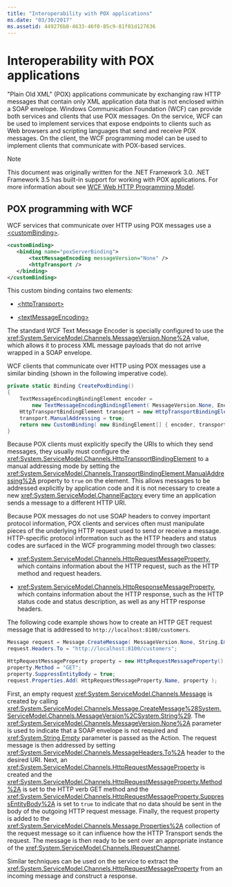 ```yaml
---
title: "Interoperability with POX applications"
ms.date: "03/30/2017"
ms.assetid: 449276b8-4633-46f0-85c9-81f01d127636
---
```

# Interoperability with POX applications

"Plain Old XML" (POX) applications communicate by exchanging raw HTTP messages that contain only XML application data that is not enclosed within a SOAP envelope. Windows Communication Foundation (WCF) can provide both services and clients that use POX messages. On the service, WCF can be used to implement services that expose endpoints to clients such as Web browsers and scripting languages that send and receive POX messages. On the client, the WCF programming model can be used to implement clients that communicate with POX-based services.  
  
> [!NOTE]
> This document was originally written for the .NET Framework 3.0.  .NET Framework 3.5 has built-in support for working with POX applications. For more information about see [WCF Web HTTP Programming Model](wcf-web-http-programming-model.md).
  
## POX programming with WCF

WCF services that communicate over HTTP using POX messages use a [\<customBinding>](../../configure-apps/file-schema/wcf/custombinding.md).

```xml
<customBinding>
   <binding name="poxServerBinding">
       <textMessageEncoding messageVersion="None" />
       <httpTransport />
   </binding>
</customBinding>
```

This custom binding contains two elements:

- [\<httpTransport>](../../configure-apps/file-schema/wcf/httptransport.md)

- [\<textMessageEncoding>](../../configure-apps/file-schema/wcf/textmessageencoding.md)

The standard WCF Text Message Encoder is specially configured to use the <xref:System.ServiceModel.Channels.MessageVersion.None%2A> value, which allows it to process XML message payloads that do not arrive wrapped in a SOAP envelope.

WCF clients that communicate over HTTP using POX messages use a similar binding (shown in the following imperative code).

```csharp
private static Binding CreatePoxBinding()
{
    TextMessageEncodingBindingElement encoder =
        new TextMessageEncodingBindingElement( MessageVersion.None, Encoding.UTF8 );
    HttpTransportBindingElement transport = new HttpTransportBindingElement();
    transport.ManualAddressing = true;
    return new CustomBinding( new BindingElement[] { encoder, transport } );
}
```

Because POX clients must explicitly specify the URIs to which they send messages, they usually must configure the <xref:System.ServiceModel.Channels.HttpTransportBindingElement> to a manual addressing mode by setting the <xref:System.ServiceModel.Channels.TransportBindingElement.ManualAddressing%2A> property to `true` on the element. This allows messages to be addressed explicitly by application code and it is not necessary to create a new <xref:System.ServiceModel.ChannelFactory> every time an application sends a message to a different HTTP URI.

Because POX messages do not use SOAP headers to convey important protocol information, POX clients and services often must manipulate pieces of the underlying HTTP request used to send or receive a message. HTTP-specific protocol information such as the HTTP headers and status codes are surfaced in the WCF programming model through two classes:

- <xref:System.ServiceModel.Channels.HttpRequestMessageProperty>, which contains information about the HTTP request, such as the HTTP method and request headers.

- <xref:System.ServiceModel.Channels.HttpResponseMessageProperty>, which contains information about the HTTP response, such as the HTTP status code and status description, as well as any HTTP response headers.
  
The following code example shows how to create an HTTP GET request message that is addressed to `http://localhost:8100/customers`.

```csharp
Message request = Message.CreateMessage( MessageVersion.None, String.Empty );
request.Headers.To = "http://localhost:8100/customers";

HttpRequestMessageProperty property = new HttpRequestMessageProperty();
property.Method = "GET";
property.SuppressEntityBody = true;
request.Properties.Add( HttpRequestMessageProperty.Name, property );
```

First, an empty request <xref:System.ServiceModel.Channels.Message> is created by calling <xref:System.ServiceModel.Channels.Message.CreateMessage%28System.ServiceModel.Channels.MessageVersion%2CSystem.String%29>. The <xref:System.ServiceModel.Channels.MessageVersion.None%2A> parameter is used to indicate that a SOAP envelope is not required and <xref:System.String.Empty> parameter is passed as the Action. The request message is then addressed by setting <xref:System.ServiceModel.Channels.MessageHeaders.To%2A> header to the desired URI. Next, an <xref:System.ServiceModel.Channels.HttpRequestMessageProperty> is created and the <xref:System.ServiceModel.Channels.HttpRequestMessageProperty.Method%2A> is set to the HTTP verb GET method and the <xref:System.ServiceModel.Channels.HttpRequestMessageProperty.SuppressEntityBody%2A> is set to `true` to indicate that no data should be sent in the body of the outgoing HTTP request message. Finally, the request property is added to the <xref:System.ServiceModel.Channels.Message.Properties%2A> collection of the request message so it can influence how the HTTP Transport sends the request. The message is then ready to be sent over an appropriate instance of the <xref:System.ServiceModel.Channels.IRequestChannel>.

Similar techniques can be used on the service to extract the <xref:System.ServiceModel.Channels.HttpRequestMessageProperty> from an incoming message and construct a response.
